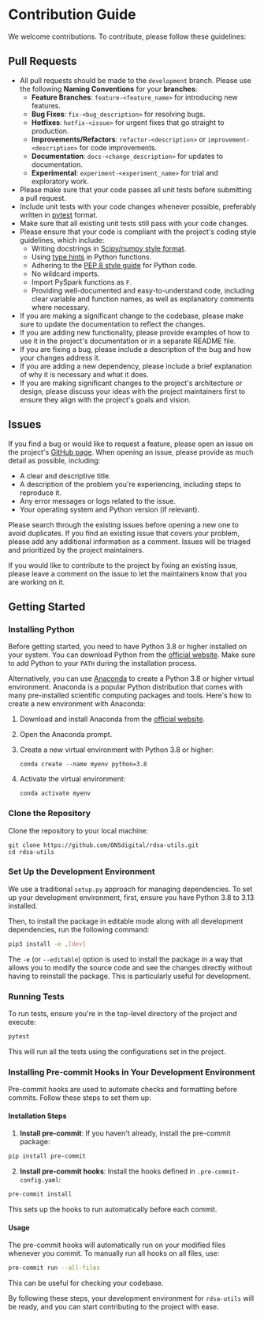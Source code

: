 # Contribution Guide

We welcome contributions. To contribute, please follow these guidelines:

## Pull Requests

- All pull requests should be made to the `development` branch. Please use the following 
**Naming Conventions** for your **branches**:
    - **Feature Branches**: `feature-<feature_name>` for introducing new features.
    - **Bug Fixes**: `fix-<bug_description>` for resolving bugs.
    - **Hotfixes**: `hotfix-<issue>` for urgent fixes that go straight to production.
    - **Improvements/Refactors**: `refactor-<description>` or `improvement-<description>` for code improvements.
    - **Documentation**: `docs-<change_description>` for updates to documentation.
    - **Experimental**: `experiment-<experiment_name>` for trial and exploratory work.
- Please make sure that your code passes all unit tests before submitting a pull request.
- Include unit tests with your code changes whenever possible, preferably written in [pytest](https://docs.pytest.org/en/stable/) format.
- Make sure that all existing unit tests still pass with your code changes.
- Please ensure that your code is compliant with the project's coding style guidelines, which include:
  - Writing docstrings in [Scipy/numpy style format](https://numpydoc.readthedocs.io/en/latest/format.html).
  - Using [type hints](https://docs.python.org/3/library/typing.html) in Python functions.
  - Adhering to the [PEP 8 style guide](https://www.python.org/dev/peps/pep-0008/) for Python code.
  - No wildcard imports.
  - Import PySpark functions as `F`.
  - Providing well-documented and easy-to-understand code, including clear variable and function names, as well as explanatory comments where necessary.
- If you are making a significant change to the codebase, please make sure to update the documentation to reflect the changes.
- If you are adding new functionality, please provide examples of how to use it in the project's documentation or in a separate README file.
- If you are fixing a bug, please include a description of the bug and how your changes address it.
- If you are adding a new dependency, please include a brief explanation of why it is necessary and what it does.
- If you are making significant changes to the project's architecture or design, please discuss your ideas with the project maintainers first to ensure they align with the project's goals and vision.

## Issues

If you find a bug or would like to request a feature, please open an issue on the project's [GitHub page](https://github.com/ONSdigital/rdsa-utils/issues). When opening an issue, please provide as much detail as possible, including:

- A clear and descriptive title.
- A description of the problem you're experiencing, including steps to reproduce it.
- Any error messages or logs related to the issue.
- Your operating system and Python version (if relevant).

Please search through the existing issues before opening a new one to avoid duplicates. If you find an existing issue that covers your problem, please add any additional information as a comment. Issues will be triaged and prioritized by the project maintainers.

If you would like to contribute to the project by fixing an existing issue, please leave a comment on the issue to let the maintainers know that you are working on it.

## Getting Started

### Installing Python

Before getting started, you need to have Python 3.8 or higher installed on your system. You can download Python from the [official website](https://www.python.org/downloads/). Make sure to add Python to your `PATH` during the installation process.

Alternatively, you can use [Anaconda](https://www.anaconda.com/download) to create a Python 3.8 or higher virtual environment. Anaconda is a popular Python distribution that comes with many pre-installed scientific computing packages and tools. Here's how to create a new environment with Anaconda:

1. Download and install Anaconda from the [official website](https://www.anaconda.com/download).
2. Open the Anaconda prompt.
3. Create a new virtual environment with Python 3.8 or higher:

    ```
    conda create --name myenv python=3.8
    ```

4. Activate the virtual environment:

    ```
    conda activate myenv
    ```

### Clone the Repository

Clone the repository to your local machine:

```
git clone https://github.com/ONSdigital/rdsa-utils.git
cd rdsa-utils
```

### Set Up the Development Environment

We use a traditional `setup.py` approach for managing dependencies. To set up your development environment, first, ensure you have Python 3.8 to 3.13 installed.

Then, to install the package in editable mode along with all development dependencies, run the following command:

```bash
pip3 install -e .[dev]
```

The `-e` (or `--editable`) option is used to install the package in a way that allows you to modify the source code and see the changes directly without having to reinstall the package. This is particularly useful for development.

### Running Tests

To run tests, ensure you're in the top-level directory of the project and execute:

```bash
pytest
```

This will run all the tests using the configurations set in the project.

### Installing Pre-commit Hooks in Your Development Environment

Pre-commit hooks are used to automate checks and formatting before commits. Follow these steps to set them up:

#### Installation Steps

1. **Install pre-commit**: If you haven't already, install the pre-commit package:

```bash
pip install pre-commit
```

2. **Install pre-commit hooks**: Install the hooks defined in `.pre-commit-config.yaml`:

```bash
pre-commit install
```

   This sets up the hooks to run automatically before each commit.

#### Usage

The pre-commit hooks will automatically run on your modified files whenever you commit. To manually run all hooks on all files, use:

```bash
pre-commit run --all-files
```

This can be useful for checking your codebase.

By following these steps, your development environment for `rdsa-utils` will be ready, and you can start contributing to the project with ease.
